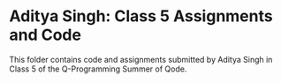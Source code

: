 # Aditya Singh: Class 5 Assignments and Code
This folder contains code and assignments submitted by Aditya Singh in Class 5 of the Q-Programming Summer of Qode.